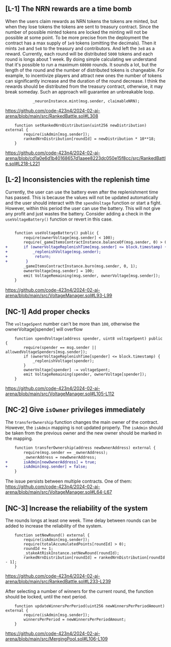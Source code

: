 
## [L-1] The NRN rewards are a time bomb

When the users claim rewards as NRN tokens the tokens are minted, but when they lose tokens the tokens are sent to treasury contract. Since the number of possible minted tokens are locked the minting will not be possible at some point.
To be more precise from the deployment the contract has a max supply of `1e9` tokens (omitting the decimals). Then it mints `2e8` and `5e8` to the treasury and contributors. And left the `3e8` as a reward. 
Currently, each round will be distributed `5000` tokens and each round is longs about 1 week. By doing simple calculating we understand that it's possible to run a maximum `60000` rounds. It sounds a lot, but the length of the round and the number of distributed tokens is changeable. For example, to incentivize players and attract new ones the number of tokens can significantly increase and the duration of the round decrease.
I think the rewards should be distributed from the treasury contract, otherwise, it may break someday. Such an approach will guarantee an unbreakable loop.

```solidity
            _neuronInstance.mint(msg.sender, claimableNRN);
```
https://github.com/code-423n4/2024-02-ai-arena/blob/main/src/RankedBattle.sol#L308

```solidity
    function setRankedNrnDistribution(uint256 newDistribution) external {
        require(isAdmin[msg.sender]);
        rankedNrnDistribution[roundId] = newDistribution * 10**18;
    }
```
https://github.com/code-423n4/2024-02-ai-arena/blob/cd1a0e6d1b40168657d1aaee8223dc050e15f8cc/src/RankedBattle.sol#L218-L221

## [L-2] Inconsistencies with the replenish time

Currently, the user can use the battery even after the replenishment time has passed. This is because the values will not be updated automatically and the user should interact with the `spendVoltage` function or start a fight.
However, within this period the user can use the battery. This will not give any profit and just wastes the battery. Consider adding a check in the `useVoltageBattery()` function or revert in this case.
```solidity

```

```diff
    function useVoltageBattery() public {
        require(ownerVoltage[msg.sender] < 100);
        require(_gameItemsContractInstance.balanceOf(msg.sender, 0) > 0);
+       if (ownerVoltageReplenishTime[msg.sender] <= block.timestamp) {
+           _replenishVoltage(msg.sender);
+            return;
+        }
        _gameItemsContractInstance.burn(msg.sender, 0, 1);
        ownerVoltage[msg.sender] = 100;
        emit VoltageRemaining(msg.sender, ownerVoltage[msg.sender]);
    }
```
https://github.com/code-423n4/2024-02-ai-arena/blob/main/src/VoltageManager.sol#L93-L99

## [NC-1] Add proper checks

The `voltageSpent` number can't be more than `100`, otherwise the ownerVoltage[spender] will overflow

```solidity
    function spendVoltage(address spender, uint8 voltageSpent) public {
        require(spender == msg.sender || allowedVoltageSpenders[msg.sender]);
        if (ownerVoltageReplenishTime[spender] <= block.timestamp) {
            _replenishVoltage(spender);
        }
        ownerVoltage[spender] -= voltageSpent;
        emit VoltageRemaining(spender, ownerVoltage[spender]);
    }
```

https://github.com/code-423n4/2024-02-ai-arena/blob/main/src/VoltageManager.sol#L105-L112


## [NC-2] Give `isOwner` privileges immediately

The `transferOwnership` function changes the main owner of the contract. However, the `isAdmin` mapping is not updated properly. The `isAdmin` should be taken from the previous owner and the new owner should be marked in the mapping.

```diff
    function transferOwnership(address newOwnerAddress) external {
        require(msg.sender == _ownerAddress);
        _ownerAddress = newOwnerAddress;
+       isAdmin[newOwnerAddress] = true;
+       isAdmin[msg.sender] = false;
    }
```
The issue persists between multiple contracts. One of them:
https://github.com/code-423n4/2024-02-ai-arena/blob/main/src/VoltageManager.sol#L64-L67

##  [NC-3] Increase the reliability of the system

The rounds longs at least one week. Time delay between rounds can be added to increase the reliability of the system.

```solidity
    function setNewRound() external {
        require(isAdmin[msg.sender]);
        require(totalAccumulatedPoints[roundId] > 0);
        roundId += 1;
        _stakeAtRiskInstance.setNewRound(roundId);
        rankedNrnDistribution[roundId] = rankedNrnDistribution[roundId - 1];
    }
```
https://github.com/code-423n4/2024-02-ai-arena/blob/main/src/RankedBattle.sol#L233-L239

After selecting a number of winners for the current round, the function should be locked, until the next period.

```solidity
    function updateWinnersPerPeriod(uint256 newWinnersPerPeriodAmount) external {
        require(isAdmin[msg.sender]);
        winnersPerPeriod = newWinnersPerPeriodAmount;
    }
```
https://github.com/code-423n4/2024-02-ai-arena/blob/main/src/MergingPool.sol#L106-L109
